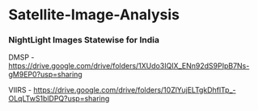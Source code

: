 # Satellite-Image-Analysis

### NightLight Images Statewise for India

DMSP - https://drive.google.com/drive/folders/1XUdo3IQIX_ENn92dS9PIpB7Ns-gM9EP0?usp=sharing

VIIRS - https://drive.google.com/drive/folders/10ZlYujELTgkDhflTp_-OLqLTwS1blDPQ?usp=sharing
